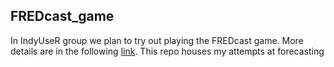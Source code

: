 ## FREDcast_game

In IndyUseR group we plan to try out playing the FREDcast game. More details are in the following [link](https://github.com/IndyUseR/FREDcast_game). This repo houses my attempts at forecasting
